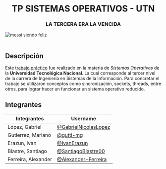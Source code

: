 <div align="center">
  <center><h1>TP SISTEMAS OPERATIVOS - UTN</h1></center>
</div>

<div align="center">
  <center><h3>LA TERCERA ERA LA VENCIDA</h3></center>
</div>

![messi siendo feliz](https://github.com/sisoputnfrba/tp-2023-1c-SomosTodosMontiel/assets/82607840/e05e6169-3644-4ba8-b24c-45484d23ba61)
<br> 
</br>
## Descripción
Este [trabajo práctico](https://docs.google.com/document/d/1orfThJsPmMx5uPzbY3wClGhqX8jASMOCUMlWnYAr7cA) fue realizado en la materia de *Sistemas Operativos* de la **Universidad Tecnológica Nacional**. La cual corresponde al tercer nivel de la carrera de Ingeniería en Sistemas de la Información. Para concretar el trabajo se utilizaron conceptos como sincronización, sockets, threads, entre otros, para lograr hacer un funcionar un sistema operativo reducido.


## Integrantes
| Integrantes  | Username |
| ------------- | ------------- |
| López, Gabriel | <a href="https://github.com/GabrielNicolasLopez">@GabrielNicolasLopez</a>  |
| Gutierrez, Mariano   | <a href="https://github.com/gutti-mg">@gutti-mg</a> |
| Erazun, Ivan   | <a href="https://github.com/IvanErazun">@IvanErazun</a> |
| Blastre, Santiago    | <a href="https://github.com/SantiagoBlastre00">@SantiagoBlastre00</a> |
| Ferreira, Alexander   | <a href="https://github.com/Alexander-Ferreira">@Alexander-Ferreira</a> |
